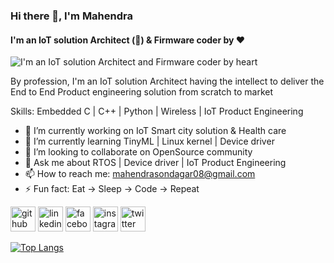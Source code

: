 ### Hi there 👋, I'm Mahendra
#### I'm an IoT solution Architect (:satellite:) & Firmware coder by :heart:
![I'm an IoT solution Architect and Firmware coder by heart ](https://arturssmirnovs.github.io/github-profile-readme-generator/images/banner.png)

By profession, I'm an IoT solution Architect having the intellect to deliver the End to End Product engineering solution from scratch to market 

Skills: Embedded C | C++ | Python | Wireless | IoT Product Engineering  

- 🔭 I’m currently working on IoT Smart city solution & Health care  
- 🌱 I’m currently learning TinyML | Linux kernel | Device driver  
- 👯 I’m looking to collaborate on OpenSource community  
- 💬 Ask me about RTOS | Device driver | IoT Product Engineering  
- 📫 How to reach me: mahendrasondagar08@gmail.com 
- ⚡ Fun fact: Eat -> Sleep -> Code -> Repeat  


[<img src='https://cdn.jsdelivr.net/npm/simple-icons@3.0.1/icons/github.svg' alt='github' height='40'>](https://github.com/MahendraSondagar)  [<img src='https://cdn.jsdelivr.net/npm/simple-icons@3.0.1/icons/linkedin.svg' alt='linkedin' height='40'>](https://www.linkedin.com/in/mahendra-sondagar/)  [<img src='https://cdn.jsdelivr.net/npm/simple-icons@3.0.1/icons/facebook.svg' alt='facebook' height='40'>](https://www.facebook.com/mahendra.sondagar)  [<img src='https://cdn.jsdelivr.net/npm/simple-icons@3.0.1/icons/instagram.svg' alt='instagram' height='40'>](https://www.instagram.com/mahendrasondagar/)  [<img src='https://cdn.jsdelivr.net/npm/simple-icons@3.0.1/icons/twitter.svg' alt='twitter' height='40'>](https://twitter.com/Mahendra_017)  

[![Top Langs](https://github-readme-stats.vercel.app/api/top-langs/?username=MahendraSondagar)](https://github.com/anuraghazra/github-readme-stats)

